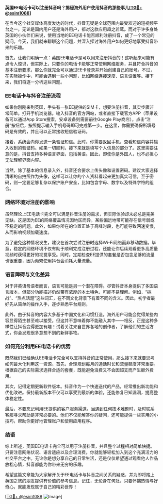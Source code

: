 **英国EE电话卡可以注册抖音吗？揭秘海外用户使用抖音的那些事儿[[TG💪+ @esim1088](https://t.me/s/esim1088)]**

在当今这个社交媒体高度发达的时代，抖音无疑是全球范围内最受欢迎的短视频平台之一。无论是国内用户还是海外用户，都对这款应用趋之若鹜。而对于许多身处英国的小伙伴们来说，使用当地的EE电话卡能否顺利注册抖音，成了一个常见的疑问。今天，我们就来聊聊这个问题，并深入探讨海外用户如何更好地享受抖音带来的乐趣。

首先，让我们明确一点：英国EE电话卡是可以用来注册抖音的！这听起来可能有点令人惊讶，但实际上，只要你的电话卡能够正常使用网络服务，并且符合抖音的基本注册要求，那么你就完全可以通过EE卡登录并开始创建自己的账号。不过，在实际操作中，可能会遇到一些小问题，比如网络连接速度、语言设置等。接下来，我们将逐一分析这些问题。

### **EE电话卡与抖音注册流程**

如果你刚刚来到英国，手头有一张EE提供的SIM卡，想要注册抖音，其实步骤非常简单。打开手机浏览器，输入抖音的官方网站，或者直接下载官方APP（苹果设备可以通过App Store搜索，安卓设备则需要前往Google Play商店）。点击“注册”按钮后，按照提示输入手机号码即可完成第一步。在这里，你需要确保所填号码是有效的，并且可以正常接收短信验证码。

接着，系统会向你发送一条验证短信。此时，你需要返回手机，查看短信内容并输入收到的验证码。如果一切顺利，接下来就是填写个人信息的部分了。这里需要注意的是，抖音支持多种语言界面，包括英语。因此，即使你是外国人，也不必担心无法理解界面内容。

当然，除了基本的信息录入外，抖音还会要求上传头像和设置密码。建议大家选择清晰的自拍照作为头像，这样可以让你的个人资料看起来更加真实可信。至于密码，则一定要足够复杂以保护账户安全，比如包含字母、数字以及特殊字符的组合。

### **网络环境对注册的影响**

虽然理论上EE电话卡完全可以满足抖音注册的需求，但实际体验却未必总是完美无缺。这是因为EE的网络覆盖情况因地区而异，某些偏远地带可能存在信号弱或不稳定的问题。此外，如果你所在的位置正处于高峰时段，也可能导致网速变慢，从而影响视频加载速度。

为了避免这种情况发生，建议在首次尝试注册时选择Wi-Fi网络而非移动数据。毕竟，稳定的网络环境不仅有助于顺利完成注册过程，还能让你后续观看更多高质量视频时获得更好的视觉享受。同时，定期检查EE提供的套餐是否包含足够的流量也很重要，因为频繁使用抖音会消耗大量流量。

### **语言障碍与文化差异**

对于非英语母语者而言，语言可能是另一个潜在障碍。尽管抖音本身提供了多国语言版本，但部分功能描述仍然带有浓厚的本土特色，可能不易理解。例如，“挑战”、“热点话题”这些词汇，在不同文化背景下有着不同的含义。因此，初学者最好先从简单的操作入手，逐步熟悉平台规则。

此外，由于抖音的内容大多基于中国文化和习惯打造，海外用户可能会觉得某些内容显得陌生甚至难以接受。但这并不意味着你不能融入其中——相反，正是这种多样性让抖音变得更加有趣！试着关注来自世界各地的创作者，了解他们的生活方式，你会发现很多意想不到的新鲜事物。

### **如何充分利用EE电话卡的优势**

既然我们已经确认EE电话卡完全可以支持抖音的正常使用，那么接下来就要思考如何最大化利用这一资源。首先，合理规划每月的通话时长和流量额度非常重要。根据自己的实际需求选择合适的套餐，既能避免浪费又不会因超支而产生额外费用。

其次，记得定期更新软件版本。抖音作为一个快速迭代的产品，经常推出新功能和优化改进。保持最新版本不仅可以享受到最新的体验，还能修复已知漏洞，提高整体稳定性。

最后，不要忘记利用EE提供的客户服务渠道。当遇到任何技术难题时，及时联系客服寻求帮助是非常必要的。他们不仅能解答你的疑问，还可能提供一些实用的小技巧，帮助你更好地管理账户和使用应用程序。

### **结语**

综上所述，英国EE电话卡完全可以用于注册抖音，并且整个过程相对简单快捷。只要注意网络状况、语言适应以及合理消费，你就能够轻松加入到这个充满活力的社交平台之中。无论你是想分享自己的日常生活，还是仅仅希望通过观看他人作品放松心情，抖音都能为你带来无穷的乐趣。

希望这篇文章能为大家解开关于EE电话卡与抖音之间关系的疑惑，并为即将踏上英国之旅的朋友提供有价值的参考信息。记住，无论身在何处，只要怀揣热情与好奇心，就能发现属于自己的精彩世界！

[[TG💪+ @esim1088](https://t.me/s/esim1088) ![Image](https://i.postimg.cc/4NQfJmqS/Snipaste-2025-05-13-00-14-12.png)]
